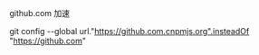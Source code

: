 github.com 加速

git config --global url."https://github.com.cnpmjs.org".insteadOf "https://github.com"
